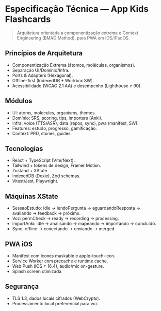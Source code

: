 # Especificação Técnica — App Kids Flashcards

> Arquitetura orientada a componentização extrema e Context Engineering (BMAD Method), para PWA em iOS/iPadOS.

## Princípios de Arquitetura
- Componentização Extrema (átomos, moléculas, organismos).
- Separação UI/Domínio/Infra.
- Ports & Adapters (Hexagonal).
- Offline-first (IndexedDB + Workbox SW).
- Acessibilidade (WCAG 2.1 AA) e desempenho (Lighthouse ≥ 90).

## Módulos
- UI: atoms, molecules, organisms, themes.
- Domínio: SRS, scoring, tips, importers (Anki).
- Infra: voice (TTS/ASR), data (repos, sync), pwa (manifest, SW).
- Features: estudo, progresso, gamificação.
- Context: PRD, stories, guides.

## Tecnologias
- React + TypeScript (Vite/Next).
- Tailwind + tokens de design, Framer Motion.
- Zustand + XState.
- IndexedDB (Dexie), Zod schemas.
- Vitest/Jest, Playwright.

## Máquinas XState
- SessaoEstudo: idle → lendoPergunta → aguardandoResposta → avaliando → feedback → próximo.
- Voz: permCheck → ready → recording → processing.
- ImportAnki: idle → analisando → mapeando → importando → concluído.
- Sync: offline → conectando → enviando → merged.

## PWA iOS
- Manifest com ícones maskable e apple-touch-icon.
- Service Worker com precache e runtime cache.
- Web Push (iOS ≥ 16.4), áudio/mic on-gesture.
- Splash screen otimizada.

## Segurança
- TLS 1.3, dados locais cifrados (WebCrypto).
- Processamento local preferencial para voz.
